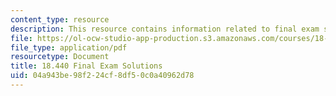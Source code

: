 ```yaml
---
content_type: resource
description: This resource contains information related to final exam solutions.
file: https://ol-ocw-studio-app-production.s3.amazonaws.com/courses/18-440-probability-and-random-variables-spring-2014/04a943be98f224cf8df50c0a40962d78_MIT18_440S14_final2011_sol.pdf
file_type: application/pdf
resourcetype: Document
title: 18.440 Final Exam Solutions
uid: 04a943be-98f2-24cf-8df5-0c0a40962d78
---
```

